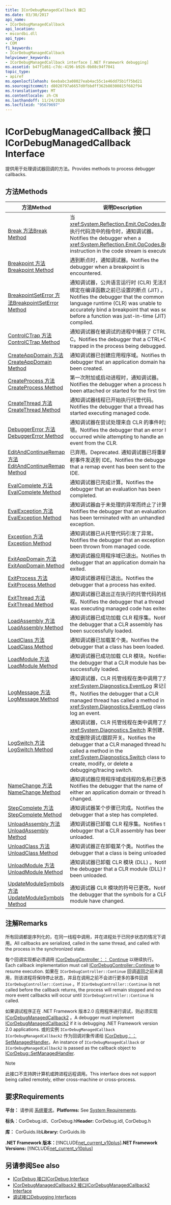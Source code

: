 ```yaml
---
title: ICorDebugManagedCallback 接口
ms.date: 03/30/2017
api_name:
- ICorDebugManagedCallback
api_location:
- mscordbi.dll
api_type:
- COM
f1_keywords:
- ICorDebugManagedCallback
helpviewer_keywords:
- ICorDebugManagedCallback interface [.NET Framework debugging]
ms.assetid: b47f1d61-c7dc-4196-b926-0b08c94f7041
topic_type:
- apiref
ms.openlocfilehash: 6eebabc3a08027eab4ac55c1e46dd75b1f75bd21
ms.sourcegitcommit: d8020797a6657d0fbbdff362b80300815f682f94
ms.translationtype: MT
ms.contentlocale: zh-CN
ms.lasthandoff: 11/24/2020
ms.locfileid: "95679697"
---
```

# <a name="icordebugmanagedcallback-interface"></a><span data-ttu-id="efcf1-102">ICorDebugManagedCallback 接口</span><span class="sxs-lookup"><span data-stu-id="efcf1-102">ICorDebugManagedCallback Interface</span></span>

<span data-ttu-id="efcf1-103">提供用于处理调试器回调的方法。</span><span class="sxs-lookup"><span data-stu-id="efcf1-103">Provides methods to process debugger callbacks.</span></span>  
  
## <a name="methods"></a><span data-ttu-id="efcf1-104">方法</span><span class="sxs-lookup"><span data-stu-id="efcf1-104">Methods</span></span>  
  
|<span data-ttu-id="efcf1-105">方法</span><span class="sxs-lookup"><span data-stu-id="efcf1-105">Method</span></span>|<span data-ttu-id="efcf1-106">说明</span><span class="sxs-lookup"><span data-stu-id="efcf1-106">Description</span></span>|  
|------------|-----------------|  
|[<span data-ttu-id="efcf1-107">Break 方法</span><span class="sxs-lookup"><span data-stu-id="efcf1-107">Break Method</span></span>](icordebugmanagedcallback-break-method.md)|<span data-ttu-id="efcf1-108">当 <xref:System.Reflection.Emit.OpCodes.Break> 执行代码流中的指令时，通知调试器。</span><span class="sxs-lookup"><span data-stu-id="efcf1-108">Notifies the debugger when a <xref:System.Reflection.Emit.OpCodes.Break> instruction in the code stream is executed.</span></span>|  
|[<span data-ttu-id="efcf1-109">Breakpoint 方法</span><span class="sxs-lookup"><span data-stu-id="efcf1-109">Breakpoint Method</span></span>](icordebugmanagedcallback-breakpoint-method.md)|<span data-ttu-id="efcf1-110">遇到断点时，通知调试器。</span><span class="sxs-lookup"><span data-stu-id="efcf1-110">Notifies the debugger when a breakpoint is encountered.</span></span>|  
|[<span data-ttu-id="efcf1-111">BreakpointSetError 方法</span><span class="sxs-lookup"><span data-stu-id="efcf1-111">BreakpointSetError Method</span></span>](icordebugmanagedcallback-breakpointseterror-method.md)|<span data-ttu-id="efcf1-112">通知调试器，公共语言运行时 (CLR) 无法准确绑定在编译函数之前已设置的断点 (JIT) 。</span><span class="sxs-lookup"><span data-stu-id="efcf1-112">Notifies the debugger that the common language runtime (CLR) was unable to accurately bind a breakpoint that was set before a function was just-in-time (JIT) compiled.</span></span>|  
|[<span data-ttu-id="efcf1-113">ControlCTrap 方法</span><span class="sxs-lookup"><span data-stu-id="efcf1-113">ControlCTrap Method</span></span>](icordebugmanagedcallback-controlctrap-method.md)|<span data-ttu-id="efcf1-114">通知调试器在被调试的进程中捕获了 CTRL + C。</span><span class="sxs-lookup"><span data-stu-id="efcf1-114">Notifies the debugger that a CTRL+C is trapped in the process being debugged.</span></span>|  
|[<span data-ttu-id="efcf1-115">CreateAppDomain 方法</span><span class="sxs-lookup"><span data-stu-id="efcf1-115">CreateAppDomain Method</span></span>](icordebugmanagedcallback-createappdomain-method.md)|<span data-ttu-id="efcf1-116">通知调试器已创建应用程序域。</span><span class="sxs-lookup"><span data-stu-id="efcf1-116">Notifies the debugger that an application domain has been created.</span></span>|  
|[<span data-ttu-id="efcf1-117">CreateProcess 方法</span><span class="sxs-lookup"><span data-stu-id="efcf1-117">CreateProcess Method</span></span>](icordebugmanagedcallback-createprocess-method.md)|<span data-ttu-id="efcf1-118">第一次附加或启动进程时，通知调试器。</span><span class="sxs-lookup"><span data-stu-id="efcf1-118">Notifies the debugger when a process has been attached or started for the first time.</span></span>|  
|[<span data-ttu-id="efcf1-119">CreateThread 方法</span><span class="sxs-lookup"><span data-stu-id="efcf1-119">CreateThread Method</span></span>](icordebugmanagedcallback-createthread-method.md)|<span data-ttu-id="efcf1-120">通知调试器线程已开始执行托管代码。</span><span class="sxs-lookup"><span data-stu-id="efcf1-120">Notifies the debugger that a thread has started executing managed code.</span></span>|  
|[<span data-ttu-id="efcf1-121">DebuggerError 方法</span><span class="sxs-lookup"><span data-stu-id="efcf1-121">DebuggerError Method</span></span>](icordebugmanagedcallback-debuggererror-method.md)|<span data-ttu-id="efcf1-122">通知调试器在尝试处理来自 CLR 的事件时出错。</span><span class="sxs-lookup"><span data-stu-id="efcf1-122">Notifies the debugger that an error has occurred while attempting to handle an event from the CLR.</span></span>|  
|[<span data-ttu-id="efcf1-123">EditAndContinueRemap 方法</span><span class="sxs-lookup"><span data-stu-id="efcf1-123">EditAndContinueRemap Method</span></span>](icordebugmanagedcallback-editandcontinueremap-method.md)|<span data-ttu-id="efcf1-124">已弃用。</span><span class="sxs-lookup"><span data-stu-id="efcf1-124">Deprecated.</span></span> <span data-ttu-id="efcf1-125">通知调试器已将重新映射事件发送到 IDE。</span><span class="sxs-lookup"><span data-stu-id="efcf1-125">Notifies the debugger that a remap event has been sent to the IDE.</span></span>|  
|[<span data-ttu-id="efcf1-126">EvalComplete 方法</span><span class="sxs-lookup"><span data-stu-id="efcf1-126">EvalComplete Method</span></span>](icordebugmanagedcallback-evalcomplete-method.md)|<span data-ttu-id="efcf1-127">通知调试器已完成计算。</span><span class="sxs-lookup"><span data-stu-id="efcf1-127">Notifies the debugger that an evaluation has been completed.</span></span>|  
|[<span data-ttu-id="efcf1-128">EvalException 方法</span><span class="sxs-lookup"><span data-stu-id="efcf1-128">EvalException Method</span></span>](icordebugmanagedcallback-evalexception-method.md)|<span data-ttu-id="efcf1-129">通知调试器由于未处理的异常而终止了计算。</span><span class="sxs-lookup"><span data-stu-id="efcf1-129">Notifies the debugger that an evaluation has been terminated with an unhandled exception.</span></span>|  
|[<span data-ttu-id="efcf1-130">Exception 方法</span><span class="sxs-lookup"><span data-stu-id="efcf1-130">Exception Method</span></span>](icordebugmanagedcallback-exception-method.md)|<span data-ttu-id="efcf1-131">通知调试器已从托管代码引发了异常。</span><span class="sxs-lookup"><span data-stu-id="efcf1-131">Notifies the debugger that an exception has been thrown from managed code.</span></span>|  
|[<span data-ttu-id="efcf1-132">ExitAppDomain 方法</span><span class="sxs-lookup"><span data-stu-id="efcf1-132">ExitAppDomain Method</span></span>](icordebugmanagedcallback-exitappdomain-method.md)|<span data-ttu-id="efcf1-133">通知调试器应用程序域已退出。</span><span class="sxs-lookup"><span data-stu-id="efcf1-133">Notifies the debugger that an application domain has exited.</span></span>|  
|[<span data-ttu-id="efcf1-134">ExitProcess 方法</span><span class="sxs-lookup"><span data-stu-id="efcf1-134">ExitProcess Method</span></span>](icordebugmanagedcallback-exitprocess-method.md)|<span data-ttu-id="efcf1-135">通知调试器进程已退出。</span><span class="sxs-lookup"><span data-stu-id="efcf1-135">Notifies the debugger that a process has exited.</span></span>|  
|[<span data-ttu-id="efcf1-136">ExitThread 方法</span><span class="sxs-lookup"><span data-stu-id="efcf1-136">ExitThread Method</span></span>](icordebugmanagedcallback-exitthread-method.md)|<span data-ttu-id="efcf1-137">通知调试器已退出正在执行的托管代码的线程。</span><span class="sxs-lookup"><span data-stu-id="efcf1-137">Notifies the debugger that a thread that was executing managed code has exited.</span></span>|  
|[<span data-ttu-id="efcf1-138">LoadAssembly 方法</span><span class="sxs-lookup"><span data-stu-id="efcf1-138">LoadAssembly Method</span></span>](icordebugmanagedcallback-loadassembly-method.md)|<span data-ttu-id="efcf1-139">通知调试器已成功加载 CLR 程序集。</span><span class="sxs-lookup"><span data-stu-id="efcf1-139">Notifies the debugger that a CLR assembly has been successfully loaded.</span></span>|  
|[<span data-ttu-id="efcf1-140">LoadClass 方法</span><span class="sxs-lookup"><span data-stu-id="efcf1-140">LoadClass Method</span></span>](icordebugmanagedcallback-loadclass-method.md)|<span data-ttu-id="efcf1-141">通知调试器已加载某个类。</span><span class="sxs-lookup"><span data-stu-id="efcf1-141">Notifies the debugger that a class has been loaded.</span></span>|  
|[<span data-ttu-id="efcf1-142">LoadModule 方法</span><span class="sxs-lookup"><span data-stu-id="efcf1-142">LoadModule Method</span></span>](icordebugmanagedcallback-loadmodule-method.md)|<span data-ttu-id="efcf1-143">通知调试器已成功加载 CLR 模块。</span><span class="sxs-lookup"><span data-stu-id="efcf1-143">Notifies the debugger that a CLR module has been successfully loaded.</span></span>|  
|[<span data-ttu-id="efcf1-144">LogMessage 方法</span><span class="sxs-lookup"><span data-stu-id="efcf1-144">LogMessage Method</span></span>](icordebugmanagedcallback-logmessage-method.md)|<span data-ttu-id="efcf1-145">通知调试器，CLR 托管线程在类中调用了方法 <xref:System.Diagnostics.EventLog> 来记录事件。</span><span class="sxs-lookup"><span data-stu-id="efcf1-145">Notifies the debugger that a CLR managed thread has called a method in the <xref:System.Diagnostics.EventLog> class to log an event.</span></span>|  
|[<span data-ttu-id="efcf1-146">LogSwitch 方法</span><span class="sxs-lookup"><span data-stu-id="efcf1-146">LogSwitch Method</span></span>](icordebugmanagedcallback-logswitch-method.md)|<span data-ttu-id="efcf1-147">通知调试器，CLR 托管线程在类中调用了方法 <xref:System.Diagnostics.Switch> 来创建、修改或删除调试/跟踪开关。</span><span class="sxs-lookup"><span data-stu-id="efcf1-147">Notifies the debugger that a CLR managed thread has called a method in the <xref:System.Diagnostics.Switch> class to create, modify, or delete a debugging/tracing switch.</span></span>|  
|[<span data-ttu-id="efcf1-148">NameChange 方法</span><span class="sxs-lookup"><span data-stu-id="efcf1-148">NameChange Method</span></span>](icordebugmanagedcallback-namechange-method.md)|<span data-ttu-id="efcf1-149">通知调试器应用程序域或线程的名称已更改。</span><span class="sxs-lookup"><span data-stu-id="efcf1-149">Notifies the debugger that the name of either an application domain or thread has changed.</span></span>|  
|[<span data-ttu-id="efcf1-150">StepComplete 方法</span><span class="sxs-lookup"><span data-stu-id="efcf1-150">StepComplete Method</span></span>](icordebugmanagedcallback-stepcomplete-method.md)|<span data-ttu-id="efcf1-151">通知调试器某个步骤已完成。</span><span class="sxs-lookup"><span data-stu-id="efcf1-151">Notifies the debugger that a step has completed.</span></span>|  
|[<span data-ttu-id="efcf1-152">UnloadAssembly 方法</span><span class="sxs-lookup"><span data-stu-id="efcf1-152">UnloadAssembly Method</span></span>](icordebugmanagedcallback-unloadassembly-method.md)|<span data-ttu-id="efcf1-153">通知调试器已卸载 CLR 程序集。</span><span class="sxs-lookup"><span data-stu-id="efcf1-153">Notifies the debugger that a CLR assembly has been unloaded.</span></span>|  
|[<span data-ttu-id="efcf1-154">UnloadClass 方法</span><span class="sxs-lookup"><span data-stu-id="efcf1-154">UnloadClass Method</span></span>](icordebugmanagedcallback-unloadclass-method.md)|<span data-ttu-id="efcf1-155">通知调试器正在卸载某个类。</span><span class="sxs-lookup"><span data-stu-id="efcf1-155">Notifies the debugger that a class is being unloaded.</span></span>|  
|[<span data-ttu-id="efcf1-156">UnloadModule 方法</span><span class="sxs-lookup"><span data-stu-id="efcf1-156">UnloadModule Method</span></span>](icordebugmanagedcallback-unloadmodule-method.md)|<span data-ttu-id="efcf1-157">通知调试器已卸载 CLR 模块 (DLL) 。</span><span class="sxs-lookup"><span data-stu-id="efcf1-157">Notifies the debugger that a CLR module (DLL) has been unloaded.</span></span>|  
|[<span data-ttu-id="efcf1-158">UpdateModuleSymbols 方法</span><span class="sxs-lookup"><span data-stu-id="efcf1-158">UpdateModuleSymbols Method</span></span>](icordebugmanagedcallback-updatemodulesymbols-method.md)|<span data-ttu-id="efcf1-159">通知调试器 CLR 模块的符号已更改。</span><span class="sxs-lookup"><span data-stu-id="efcf1-159">Notifies the debugger that the symbols for a CLR module have changed.</span></span>|  
  
## <a name="remarks"></a><span data-ttu-id="efcf1-160">注解</span><span class="sxs-lookup"><span data-stu-id="efcf1-160">Remarks</span></span>  

 <span data-ttu-id="efcf1-161">所有回调都是序列化的，在同一线程中调用，并在进程处于已同步状态的情况下调用。</span><span class="sxs-lookup"><span data-stu-id="efcf1-161">All callbacks are serialized, called in the same thread, and called with the process in the synchronized state.</span></span>  
  
 <span data-ttu-id="efcf1-162">每个回调实现都必须调用 [ICorDebugController：： Continue](icordebugcontroller-continue-method.md) 以继续执行。</span><span class="sxs-lookup"><span data-stu-id="efcf1-162">Each callback implementation must call [ICorDebugController::Continue](icordebugcontroller-continue-method.md) to resume execution.</span></span> <span data-ttu-id="efcf1-163">如果在 `ICorDebugController::Continue` 回调返回之前未调用，则该进程将保持停止状态，并且在调用之前不会进行更多的事件回调 `ICorDebugController::Continue` 。</span><span class="sxs-lookup"><span data-stu-id="efcf1-163">If `ICorDebugController::Continue` is not called before the callback returns, the process will remain stopped and no more event callbacks will occur until `ICorDebugController::Continue` is called.</span></span>  
  
 <span data-ttu-id="efcf1-164">如果调试程序正在 .NET Framework 版本2.0 应用程序进行调试，则必须实现 [ICorDebugManagedCallback2](icordebugmanagedcallback2-interface.md) 。</span><span class="sxs-lookup"><span data-stu-id="efcf1-164">A debugger must implement [ICorDebugManagedCallback2](icordebugmanagedcallback2-interface.md) if it is debugging .NET Framework version 2.0 applications.</span></span> <span data-ttu-id="efcf1-165">或的实例 `ICorDebugManagedCallback` `ICorDebugManagedCallback2` 作为回调对象传递给 [ICorDebug：： SetManagedHandler](icordebug-setmanagedhandler-method.md)。</span><span class="sxs-lookup"><span data-stu-id="efcf1-165">An instance of `ICorDebugManagedCallback` or `ICorDebugManagedCallback2` is passed as the callback object to [ICorDebug::SetManagedHandler](icordebug-setmanagedhandler-method.md).</span></span>  
  
> [!NOTE]
> <span data-ttu-id="efcf1-166">此接口不支持跨计算机或跨进程远程调用。</span><span class="sxs-lookup"><span data-stu-id="efcf1-166">This interface does not support being called remotely, either cross-machine or cross-process.</span></span>  
  
## <a name="requirements"></a><span data-ttu-id="efcf1-167">要求</span><span class="sxs-lookup"><span data-stu-id="efcf1-167">Requirements</span></span>  

 <span data-ttu-id="efcf1-168">**平台：** 请参阅 [系统要求](../../get-started/system-requirements.md)。</span><span class="sxs-lookup"><span data-stu-id="efcf1-168">**Platforms:** See [System Requirements](../../get-started/system-requirements.md).</span></span>  
  
 <span data-ttu-id="efcf1-169">**标头**：CorDebug.idl、CorDebug.h</span><span class="sxs-lookup"><span data-stu-id="efcf1-169">**Header:** CorDebug.idl, CorDebug.h</span></span>  
  
 <span data-ttu-id="efcf1-170">**库：** CorGuids.lib</span><span class="sxs-lookup"><span data-stu-id="efcf1-170">**Library:** CorGuids.lib</span></span>  
  
 <span data-ttu-id="efcf1-171">**.NET Framework 版本：**[!INCLUDE[net_current_v10plus](../../../../includes/net-current-v10plus-md.md)]</span><span class="sxs-lookup"><span data-stu-id="efcf1-171">**.NET Framework Versions:** [!INCLUDE[net_current_v10plus](../../../../includes/net-current-v10plus-md.md)]</span></span>  
  
## <a name="see-also"></a><span data-ttu-id="efcf1-172">另请参阅</span><span class="sxs-lookup"><span data-stu-id="efcf1-172">See also</span></span>

- [<span data-ttu-id="efcf1-173">ICorDebug 接口</span><span class="sxs-lookup"><span data-stu-id="efcf1-173">ICorDebug Interface</span></span>](icordebug-interface.md)
- [<span data-ttu-id="efcf1-174">ICorDebugManagedCallback2 接口</span><span class="sxs-lookup"><span data-stu-id="efcf1-174">ICorDebugManagedCallback2 Interface</span></span>](icordebugmanagedcallback2-interface.md)
- [<span data-ttu-id="efcf1-175">调试接口</span><span class="sxs-lookup"><span data-stu-id="efcf1-175">Debugging Interfaces</span></span>](debugging-interfaces.md)
